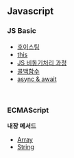 ## Javascript

### JS Basic

- [호이스팅](./JS기본/호이스팅.md)
- [this](./JS기본/this.md)
- [JS 비동기처리 과정](./JS기본/JS비동기처리과정.md)
- [콜백함수](./JS기본/콜백함수.md)
- [async & await](./JS기본/async&await.md)

<br>

### ECMAScript

**내장 메서드**

- [Array](./ECMAScript/내장메서드/Array/)
- [String](./ECMAScript/내장메서드/String/)

